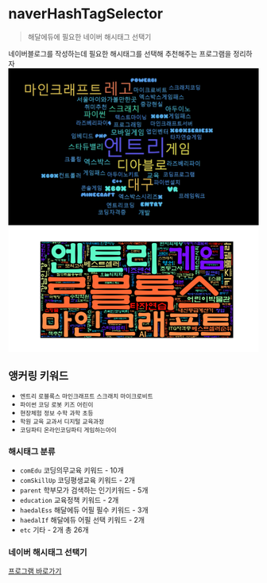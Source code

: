 # naverHashTagSelector
> 해달에듀에 필요한 네이버 해시태그 선택기

네이버블로그를 작성하는데 필요한 해시태그를 선택해 추천해주는 프로그램을 정리하자  
![네이버키워드 시각화 예](230703_네이버키워드_편집본_시각화.PNG)
![네이버키워드 시각화 예2](230809_네이버키워드_시각화.png)

## 앵커링 키워드
* `엔트리` `로블록스` `마인크래프트` `스크래치` `마이크로비트` 
* `파이썬` `코딩` `로봇` `키즈` `어린이` 
* `현장체험` `정보` `수학` `과학` `초등` 
* `학원` `교육` `교과서` `디지털` `교육과정` 
* `코딩파티` `온라인코딩파티` `게임하는아이`

### 해시태그 분류
* `comEdu` 코딩의무교육 키워드 - 10개
* `comSkillUp` 코딩평생교육 키워드 - 2개
* `parent` 학부모가 검색하는 인기키워드 - 5개
* `education` 교육정책 키워드 - 2개
* `haedalEss` 해달에듀 어필 필수 키워드 - 3개
* `haedalIf` 해달에듀 어필 선택 키워드 - 2개
* `etc` 기타 - 2개
총 26개

### 네이버 해시태그 선택기
[프로그램 바로가기](naverHashTagSelector.py)